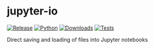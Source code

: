 # jupyter-io

[![Release](https://img.shields.io/pypi/v/jupyter-io?label=Release&color=cornflowerblue&style=flat-square)](https://pypi.org/project/jupyter-io/)
[![Python](https://img.shields.io/pypi/pyversions/jupyter-io?label=Python&color=cornflowerblue&style=flat-square)](https://pypi.org/project/jupyter-io/)
[![Downloads](https://img.shields.io/pypi/dm/jupyter-io?label=Downloads&color=cornflowerblue&style=flat-square)](https://pepy.tech/project/jupyter-io)
[![Tests](https://img.shields.io/github/actions/workflow/status/astropenguin/jupyter-io/tests.yaml?label=Tests&style=flat-square)](https://github.com/astropenguin/jupyter-io/actions)

Direct saving and loading of files into Jupyter notebooks
